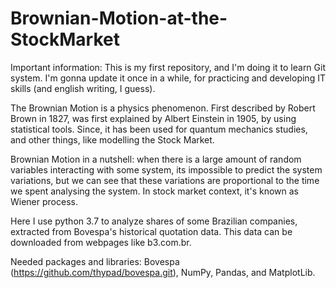# Brownian-Motion-at-the-StockMarket

Important information: This is my first repository, and I'm doing it to learn Git system. I'm gonna update it once in a while, for practicing and developing IT skills (and english writing, I guess).

The Brownian Motion is a physics phenomenon. First described by Robert Brown in 1827, was first explained by Albert Einstein in 1905, by using statistical tools. Since, it has been used for quantum mechanics studies, and other things, like modelling the Stock Market.

Brownian Motion in a nutshell: when there is a large amount of random variables interacting with some system, its impossible to predict the system variations, but we can see that these variations are proportional to the time we spent analysing the system. In stock market context, it's known as Wiener process.

Here I use python 3.7 to analyze shares of some Brazilian companies, extracted from Bovespa's historical quotation data. This data can be downloaded from webpages like b3.com.br.

Needed packages and libraries: Bovespa (https://github.com/thypad/bovespa.git), NumPy, Pandas, and MatplotLib.
